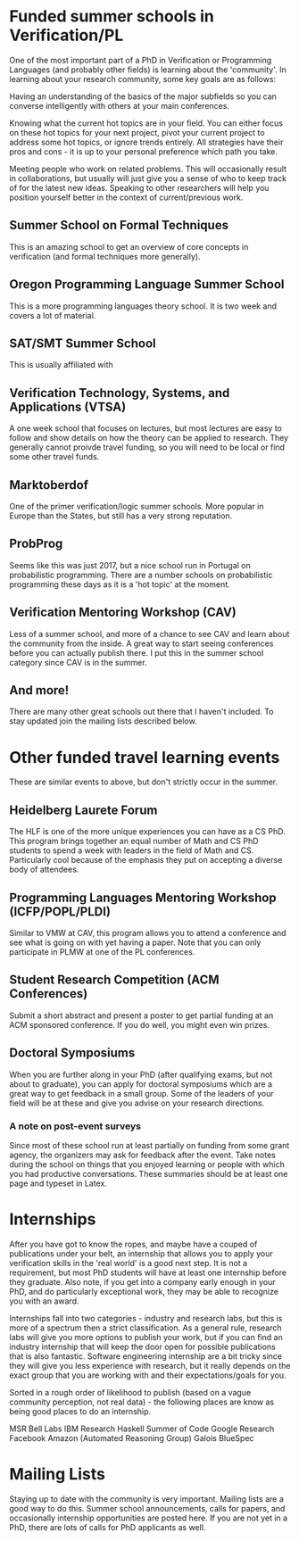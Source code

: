 
# Funded summer schools in Verification/PL

One of the most important part of a PhD in Verification or Programming Languages (and probably other fields) is learning about the 'community'. In learning about your research community, some key goals are as follows: 

Having an understanding of the basics of the major subfields so you can converse intelligently with others at your main conferences. 

Knowing what the current hot topics are in your field. You can either focus on these hot topics for your next project, pivot your current project to address some hot topics, or ignore trends entirely. All strategies have their pros and cons - it is up to your personal preference which path you take.

Meeting people who work on related problems. This will occasionally result in collaborations, but usually will just give you a sense of who to keep track of for the latest new ideas. Speaking to other researchers will help you position yourself better in the context of current/previous work.


## Summer School on Formal Techniques

This is an amazing school to get an overview of core concepts in verification (and formal techniques more generally).

## Oregon Programming Language Summer School

This is a more programming languages theory school. It is two week and covers a lot of material.

## SAT/SMT Summer School

This is usually affiliated with

## Verification Technology, Systems, and Applications (VTSA)

A one week school that focuses on lectures, but most lectures are easy to follow and show details on how the theory can be applied to research. They generally cannot proivde travel funding, so you will need to be local or find some other travel funds.

## Marktoberdof 

One of the primer verification/logic summer schools. More popular in Europe than the States, but still has a very strong reputation.

## ProbProg

Seems like this was just 2017, but a nice school run in Portugal on probabilistic programming. There are a number schools on probabilistic programming these days as it is a 'hot topic' at the moment.

## Verification Mentoring Workshop (CAV)

Less of a summer school, and more of a chance to see CAV and learn about the community from the inside. A great way to start seeing conferences before you can actually publish there. I put this in the summer school category since CAV is in the summer.

## And more!

There are many other great schools out there that I haven't included. To stay updated join the mailing lists described below.

# Other funded travel learning events

These are similar events to above, but don't strictly occur in the summer.

## Heidelberg Laurete Forum

The HLF is one of the more unique experiences you can have as a CS PhD. This program brings together an equal number of Math and CS PhD students to spend a week with leaders in the field of Math and CS. Particularly cool because of the emphasis they put on accepting a diverse body of attendees.

## Programming Languages Mentoring Workshop (ICFP/POPL/PLDI)

Similar to VMW at CAV, this program allows you to attend a conference and see what is going on with yet having a paper. Note that you can only participate in PLMW at one of the PL conferences.

## Student Research Competition (ACM Conferences)

Submit a short abstract and present a poster to get partial funding at an ACM sponsored conference. If you do well, you might even win prizes.

## Doctoral Symposiums

When you are further along in your PhD (after qualifying exams, but not about to graduate), you can apply for doctoral symposiums which are a great way to get feedback in a small group. Some of the leaders of your field will be at these and give you advise on your research directions.

### A note on post-event surveys

Since most of these school run at least partially on funding from some grant agency, the organizers may ask for feedback after the event. Take notes during the school on things that you enjoyed learning or people with which you had productive conversations. These summaries should be at least one page and typeset in Latex.

# Internships

After you have got to know the ropes, and maybe have a couped of publications under your belt, an internship that allows you to apply your verification skills in the 'real world' is a good next step. It is not a requirement, but most PhD students will have at least one internship before they graduate. Also note, if you get into a company early enough in your PhD, and do particularly exceptional work, they may be able to recognize you with an award.

Internships fall into two categories - industry and research labs, but this is more of a spectrum then a strict classification. As a general rule, research labs will give you more options to publish your work, but if you can find an industry internship that will keep the door open for possible publications that is also fantastic. Software engineering internship are a bit tricky since they will give you less experience with research, but it really depends on the exact group that you are working with and their expectations/goals for you.

Sorted in a rough order of likelihood to publish (based on a vague community perception, not real data) - the following places are know as being good places to do an internship.

MSR
Bell Labs
IBM Research
Haskell Summer of Code
Google Research
Facebook
Amazon (Automated Reasoning Group)
Galois
BlueSpec


# Mailing Lists

Staying up to date with the community is very important. Mailing lists are a good way to do this. Summer school announcements, calls for papers, and occasionally internship opportunities are posted here. If you are not yet in a PhD, there are lots of calls for PhD applicants as well.
